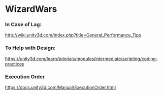 # WizardWars

### In Case of Lag:
http://wiki.unity3d.com/index.php?title=General_Performance_Tips


### To Help with Design:
https://unity3d.com/learn/tutorials/modules/intermediate/scripting/coding-practices


### Execution Order
https://docs.unity3d.com/Manual/ExecutionOrder.html
